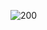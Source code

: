 ![200](https://user-images.githubusercontent.com/110778334/197418270-40ca75c4-b98b-47fa-be5d-91c2917bebda.gif)
